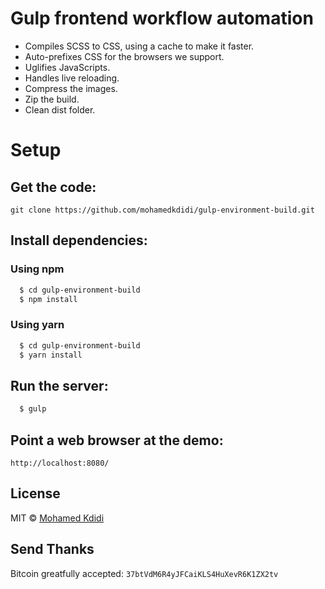# Gulp fron­tend work­flow automa­tion

* Com­piles SCSS to CSS, using a cache to make it faster.
* Auto-pre­fix­es CSS for the browsers we support.
* Ugli­fies JavaScripts.
* Han­dles live reloading.
* Compress the images.
* Zip the build.
* Clean dist folder.


# Setup

## Get the code:

```
git clone https://github.com/mohamedkdidi/gulp-environment-build.git
```

## Install dependencies:

### Using npm

```sh
  $ cd gulp-environment-build
  $ npm install
```

### Using yarn

```sh
  $ cd gulp-environment-build
  $ yarn install
```

## Run the server:

```sh
  $ gulp
```

## Point a web browser at the demo:
```
http://localhost:8080/
```

## License

MIT © [Mohamed Kdidi](https://mohamedkdidi.github.io)


## Send Thanks
Bitcoin greatfully accepted: `37btVdM6R4yJFCaiKLS4HuXevR6K1ZX2tv`
